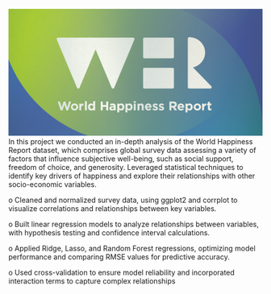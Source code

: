 ![Alt text](WHR-Reg_Graphic.png)
In this project we conducted an in-depth analysis of the World Happiness Report dataset, which comprises global survey data
assessing a variety of factors that influence subjective well-being, such as social support, freedom of choice, and
generosity. Leveraged statistical techniques to identify key drivers of happiness and explore their relationships
with other socio-economic variables.

o Cleaned and normalized survey data, using ggplot2 and corrplot to visualize correlations and relationships
between key variables.

o Built linear regression models to analyze relationships between variables, with hypothesis testing and
confidence interval calculations.

o Applied Ridge, Lasso, and Random Forest regressions, optimizing model performance and comparing
RMSE values for predictive accuracy.

o Used cross-validation to ensure model reliability and incorporated interaction terms to capture complex
relationships
